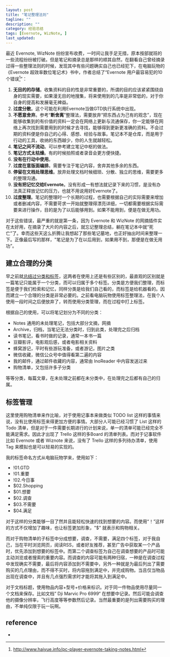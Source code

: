 ```yaml
---
layout: post
title: "笔记整理法则"
tagline: ""
description: ""
category: 经验总结
tags: [Evernote, WizNote, ]
last_updated: 
---
```


最近 Evernote, WizNote 纷纷宣布收费，一时间让我手足无措，原本按部就班的一些流程纷纷被打破。但是笔记和摘录总是那样的顺其自然，在翻看自己曾经摘录过得一些整理法则的时候，发现其中有些问题确实自己也已经犯下，在电脑玩物的《Evernote 超效率数位笔记术》书中，作者总结了“Evernote 用户最容易犯的10个错误[^1]”：

1. **无目的的存储**。收集资料的目的性是非常重要的，所谓的目的应该紧紧围绕自身的现实需要，如果漫无目的地搜集，将来使用到的几率是非常低的，对于你自身的提高和发展毫无裨益。
2. **过度分散**。这个可能在利用Evernote当做GTD执行系统中出现。
3. **不愿意舍弃**。参考“**断舍离**”整理法，需要放弃“把东西占为己有的观念”，现在能够收集到的有价值的资料一定会在网络上更新与流通保存，你一定能够在网络上再次找到需要用到的时候才去寻找，能够得到更新更准确的资料。不会过期的资料便是你自己的心得、感想、经验与故事。笔记本不是仓库，而是用于行动的工具，收纳的东西越少，你的人生就越轻松。
4. **笔记之间不流动**。可以参考建立笔记中枢的做法。
5. **笔记方式太枯燥**。有的时候拍照或者录音会更方便快捷。
6. **没有在行动中使用**。
7. **过度在意版面编排**。需要专注于笔记内容，舍弃其他多余的东西。
8. **停留在文档处理思维**。放弃处理文档时候细琐、分散、独立的思维，需要更多的整理沟通。
9. **没有把记忆交给Evernote**。没有形成一有想法就记录下来的习惯，是没有办法真正释放记忆的压力，也就不用说用好Evernote了。
10. **过度整理**。笔记的整理时一个长期的过程，也需要根据自己的实际需要来增加或者删减内容，不需要苛求一开始就整理得漂亮详细，一切都需要根据实际需要来进行操作，目的是为了以后能够用到。如果不能用到，便是在做无用功。

对于这些错误，最严重的就是第一条，因为 Evernote 和 WizNote 的网摘插件实在太好用，在摘录了大片的内容之后，就忘记整理总结，躺在笔记本中就“死亡”了。幸而这些天这么折腾让我想起了那些笔记墓地，也正好抽出时间来整理一下。正像最后写的那样，"笔记是为了在以后用到，如果用不到，那便是在做无用功”。

## 建立合理的分类
早之前就[总结过分类和标签](/post/2016/11/folder-vs-tag-lable.html)，这两者在使用上还是有些区别的，最直观的区别就是一篇笔记只能属于一个分类，而可以归属于多个标签。分类是方便我们整理，而标签是便于我们检索和记忆，同样分类是给我们自己看的，而标签是给机器看的。因而建立一个合理的分类是非常必要的。之前看电脑玩物使用标签整理法，在我个人使用一段时间之后便放弃了，转而使用分类管理，而在过程中打上标签。

根据自己的使用，可以将笔记划分为不同的分类：

- Notes 通用的未处理笔记，包括大部分文摘，网摘
- Archive，归档，当笔记无法分类时，归到此类，处理完之后归档
- 读书笔记，看书时做的记录，通常一本书一篇
- 豆瓣影评，电影观后感，或者电影相关资料
- 蜂窝游记，平时有些游玩准备，或者游记，图片之类
- 微信收藏，微信公众号中值得看第二遍的内容
- 我的邮件，通过邮件收藏的内容，通常由 InoReader 中内容发送过来
- 购物清单，又包括许多子分类

等等分类，每篇文章，在未处理之前都在未分类中，在处理完之后都有自己的归属。

## 标签管理

这里使用购物清单来作比喻，对于使用记事本来做类似 TODO list 这样的事情来说，没有比使用标签来得更加方便的事情。大部分人可能已经习惯了 List 这样的 Todo 清单，但是对于一件需要长期进行的计划来说，单一的清单可能已经完全不能满足需求。因此才出现了 Trello 这样的多Board 的清单列表。而对于记事软件比如 Evernote 或者 Wiznote 来说，没有了 Trello 这样的多列待办清单，使用 Tag 来模拟也是可以轻易的实现的。

我的标签命名方式从电脑玩物学来，使用如下：

- !01.GTD
- !01.重要
- !02.今日事
- $02.Shopping
- $01.想要
- $02.调查
- $03.不需要
- $04.满足


对于这样的分类能够一目了然并且能轻松快速的找到想要的内容。而使用“！”这样的方式不仅增加了趣味，也让标签更加形象，"$" 就表示和购物相关。

而对于购物清单的子标签中分成想要，调查，不需要，满足四个标签，对于我自己，当在平时浏览网页，阅读RSS，或者好友推荐，甚至广告中获取某一个产品时，优先添加到想要的标签中。而第二个调查标签为自己在调查想要的产品时可能主动浏览或者搜索的重要内容。而调查的内容可能有两种归宿，一种是在调查过程中发现确实不需要，最后将内容添加到不需要中，另外一种就是为最后列出了需要购买的几点理由，而不得不买时，将内容拖到满足中，并完成购物。当且仅当物品出现在调查中，并且有几点强烈需求时才能将其拖入到满足中。

对于文档标题，使用物品内容+型号+价格来标识。对于同一件物品使用尽量同一个文档来保存。比如文档” Dji Marvic Pro 6999“ 在想要中记录。然后可能会调查他的摄像分辨率，飞行高度等等参数然后记录。当然最重要的是列出需要购买的理由，不单纯仅限于玩一玩啊。



## reference

[^1]: <http://www.haiyue.info/pc-player-evernote-taking-notes.html>
- 
